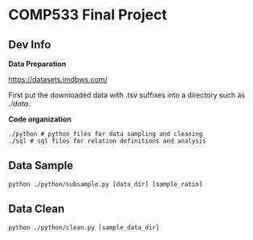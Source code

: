 # COMP533 Final Project

## Dev Info

**Data Preparation**

https://datasets.imdbws.com/

First put the downloaded data with .tsv suffixes into a directory such as *./data*.

**Code organization**

    ./python # python files for data sampling and cleaning
    ./sql # sql files for relation definitions and analysis

## Data Sample

    python ./python/subsample.py [data_dir] [sample_ratio]

## Data Clean

    python ./python/clean.py [sample_data_dir]
   
